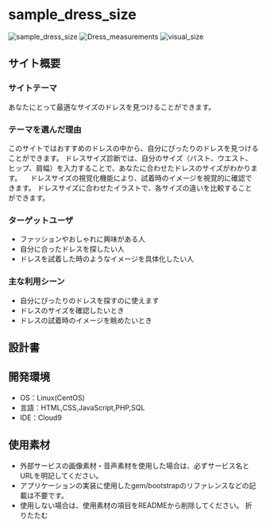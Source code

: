 # sample_dress_size
![sample_dress_size](https://github.com/user-attachments/assets/a37f286a-99fb-47fd-bbba-e10aeb3e17e3)
![Dress_measurements](https://github.com/user-attachments/assets/4017dc97-bcae-40f1-b85b-8ec6347a0c58)
![visual_size](https://github.com/user-attachments/assets/f48f3788-de21-4478-be88-3f5bb128f53e)

## サイト概要
### サイトテーマ
<!--何を『目的』とし、どのような『分類』なのかを簡潔に書く-->
 あなたにとって最適なサイズのドレスを見つけることができます。

### テーマを選んだ理由
<!--なぜこのようなテーマにしたかを説明する-->
 このサイトではおすすめのドレスの中から、自分にぴったりのドレスを見つけることができます。
ドレスサイズ診断では、自分のサイズ（バスト、ウエスト、ヒップ、肩幅）を入力することで、あなたに合わせたドレスのサイズがわかります。
　ドレスサイズの視覚化機能により、試着時のイメージを視覚的に確認できます。
ドレスサイズに合わせたイラストで、各サイズの違いを比較することができます。
### ターゲットユーザ
<!--誰に使ってもらうかを具体的に記載する-->
 * ファッションやおしゃれに興味がある人
 * 自分に合ったドレスを探したい人
 * ドレスを試着した時のようなイメージを具体化したい人

### 主な利用シーン
<!--どのような時に使うのかの状況を記載すること-->
 * 自分にぴったりのドレスを探すのに使えます
 * ドレスのサイズを確認したいとき
 * ドレスの試着時のイメージを眺めたいとき

## 設計書
<!--テーマを設定・提出する時点では不要です-->

## 開発環境
- OS：Linux(CentOS)
- 言語：HTML,CSS,JavaScript,PHP,SQL
- IDE：Cloud9

## 使用素材
- 外部サービスの画像素材・音声素材を使用した場合は、必ずサービス名とURLを明記してください。
- アプリケーションの実装に使用したgem/bootstrapのリファレンスなどの記載は不要です。
- 使用しない場合は、使用素材の項目をREADMEから削除してください。
折りたたむ
